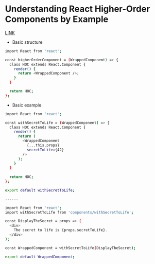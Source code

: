 # Understanding React Higher-Order Components by Example

[LINK](https://levelup.gitconnected.com/understanding-react-higher-order-components-by-example-95e8c47c8006)

* Basic structure

```bash
import React from 'react';

const higherOrderComponent = (WrappedComponent) => {
  class HOC extends React.Component {
    render() {
      return <WrappedComponent />;
    }
  }

  return HOC;
};
```

* Basic example

```bash
import React from 'react';

const withSecretToLife = (WrappedComponent) => {
  class HOC extends React.Component {
    render() {
      return (
        <WrappedComponent
          {...this.props}
          secretToLife={42}
        />
      );
    }
  }
    
  return HOC;
};

export default withSecretToLife;

------

import React from 'react';
import withSecretToLife from 'components/withSecretToLife';

const DisplayTheSecret = props => (
  <div>
    The secret to life is {props.secretToLife}.
  </div>
);

const WrappedComponent = withSecretToLife(DisplayTheSecret);

export default WrappedComponent;
```
